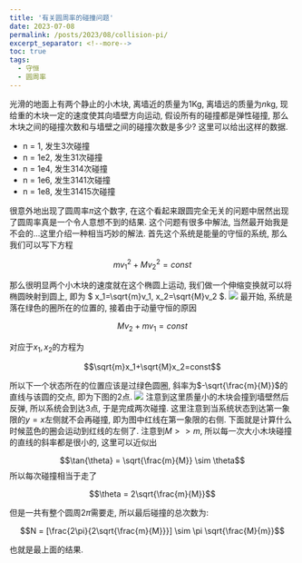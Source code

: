 ```yaml
---
title: '有关圆周率的碰撞问题'
date: 2023-07-08
permalink: /posts/2023/08/collision-pi/
excerpt_separator: <!--more-->
toc: true
tags:
  - 守恒
  - 圆周率
---
```



光滑的地面上有两个静止的小木块, 离墙近的质量为$1$Kg, 离墙远的质量为$n$kg,
现给重的木块一定的速度使其向墙壁方向运动, 假设所有的碰撞都是弹性碰撞,
那么木块之间的碰撞次数和与墙壁之间的碰撞次数是多少? 这里可以给出这样的数据.

- n = 1, 发生3次碰撞
- n = 1e2, 发生31次碰撞
- n = 1e4, 发生314次碰撞
- n = 1e6, 发生3141次碰撞
- n = 1e8, 发生31415次碰撞

<!--more-->

很意外地出现了圆周率$\pi$这个数字, 在这个看起来跟圆完全无关的问题中居然出现了圆周率真是一个令人意想不到的结果.
这个问题有很多中解法, 当然最开始我是不会的...这里介绍一种相当巧妙的解法. 首先这个系统是能量的守恒的系统, 那么我们可以写下方程

$$mv_1^2+Mv_2^2=const$$

那么很明显两个小木块的速度就在这个椭圆上运动, 我们做一个伸缩变换就可以将椭圆映射到圆上, 即为 $ x_1=\sqrt{m}v_1, x_2=\sqrt{M}v_2 $.
![](https://raw.githubusercontent.com/ChangChunHe/Sundries/master/init-state.png)
最开始, 系统是落在绿色的圈所在的位置的, 接着由于动量守恒的原因

$$Mv_2+mv_1 = const$$

对应于$x_1, x_2$的方程为

$$\sqrt{m}x_1+\sqrt{M}x_2=const$$

所以下一个状态所在的位置应该是过绿色圆圈, 斜率为$-\sqrt{\frac{m}{M}}$的直线与该圆的交点, 即为下图的2点.
![](https://raw.githubusercontent.com/ChangChunHe/Sundries/master/init-state-1.png)
注意到这里质量小的木块会撞到墙壁然后反弹, 所以系统会到达3点, 于是完成两次碰撞. 这里注意到当系统状态到达第一象限的$y=x$左侧就不会再碰撞, 即为图中红线在第一象限的右侧. 下面就是计算什么时候蓝色的圈会运动到红线的左侧了. 注意到$M>>m$, 所以每一次大小木块碰撞的直线的斜率都是很小的, 这里可以近似出

$$\tan{\theta} = \sqrt{\frac{m}{M}} \sim \theta$$
所以每次碰撞相当于走了

$$\theta = 2\sqrt{\frac{m}{M}}$$

但是一共有整个圆周$2\pi$需要走, 所以最后碰撞的总次数为:

$$N = [\frac{2\pi}{2\sqrt{\frac{m}{M}}}]  \sim  \pi \sqrt{\frac{M}{m}}$$

也就是最上面的结果.
